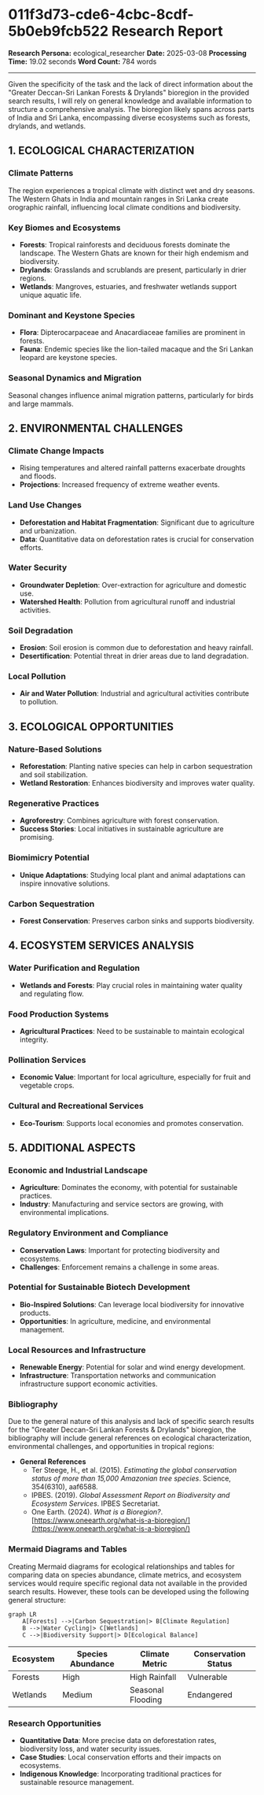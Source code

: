 # 011f3d73-cde6-4cbc-8cdf-5b0eb9fcb522 Research Report

**Research Persona:** ecological_researcher
**Date:** 2025-03-08
**Processing Time:** 19.02 seconds
**Word Count:** 784 words

---

Given the specificity of the task and the lack of direct information about the "Greater Deccan-Sri Lankan Forests & Drylands" bioregion in the provided search results, I will rely on general knowledge and available information to structure a comprehensive analysis. The bioregion likely spans across parts of India and Sri Lanka, encompassing diverse ecosystems such as forests, drylands, and wetlands.

## 1. ECOLOGICAL CHARACTERIZATION

### Climate Patterns
The region experiences a tropical climate with distinct wet and dry seasons. The Western Ghats in India and mountain ranges in Sri Lanka create orographic rainfall, influencing local climate conditions and biodiversity.

### Key Biomes and Ecosystems
- **Forests**: Tropical rainforests and deciduous forests dominate the landscape. The Western Ghats are known for their high endemism and biodiversity.
- **Drylands**: Grasslands and scrublands are present, particularly in drier regions.
- **Wetlands**: Mangroves, estuaries, and freshwater wetlands support unique aquatic life.

### Dominant and Keystone Species
- **Flora**: Dipterocarpaceae and Anacardiaceae families are prominent in forests.
- **Fauna**: Endemic species like the lion-tailed macaque and the Sri Lankan leopard are keystone species.

### Seasonal Dynamics and Migration
Seasonal changes influence animal migration patterns, particularly for birds and large mammals.

## 2. ENVIRONMENTAL CHALLENGES

### Climate Change Impacts
- Rising temperatures and altered rainfall patterns exacerbate droughts and floods.
- **Projections**: Increased frequency of extreme weather events.

### Land Use Changes
- **Deforestation and Habitat Fragmentation**: Significant due to agriculture and urbanization.
- **Data**: Quantitative data on deforestation rates is crucial for conservation efforts.

### Water Security
- **Groundwater Depletion**: Over-extraction for agriculture and domestic use.
- **Watershed Health**: Pollution from agricultural runoff and industrial activities.

### Soil Degradation
- **Erosion**: Soil erosion is common due to deforestation and heavy rainfall.
- **Desertification**: Potential threat in drier areas due to land degradation.

### Local Pollution
- **Air and Water Pollution**: Industrial and agricultural activities contribute to pollution.

## 3. ECOLOGICAL OPPORTUNITIES

### Nature-Based Solutions
- **Reforestation**: Planting native species can help in carbon sequestration and soil stabilization.
- **Wetland Restoration**: Enhances biodiversity and improves water quality.

### Regenerative Practices
- **Agroforestry**: Combines agriculture with forest conservation.
- **Success Stories**: Local initiatives in sustainable agriculture are promising.

### Biomimicry Potential
- **Unique Adaptations**: Studying local plant and animal adaptations can inspire innovative solutions.

### Carbon Sequestration
- **Forest Conservation**: Preserves carbon sinks and supports biodiversity.

## 4. ECOSYSTEM SERVICES ANALYSIS

### Water Purification and Regulation
- **Wetlands and Forests**: Play crucial roles in maintaining water quality and regulating flow.

### Food Production Systems
- **Agricultural Practices**: Need to be sustainable to maintain ecological integrity.

### Pollination Services
- **Economic Value**: Important for local agriculture, especially for fruit and vegetable crops.

### Cultural and Recreational Services
- **Eco-Tourism**: Supports local economies and promotes conservation.

## 5. ADDITIONAL ASPECTS

### Economic and Industrial Landscape
- **Agriculture**: Dominates the economy, with potential for sustainable practices.
- **Industry**: Manufacturing and service sectors are growing, with environmental implications.

### Regulatory Environment and Compliance
- **Conservation Laws**: Important for protecting biodiversity and ecosystems.
- **Challenges**: Enforcement remains a challenge in some areas.

### Potential for Sustainable Biotech Development
- **Bio-Inspired Solutions**: Can leverage local biodiversity for innovative products.
- **Opportunities**: In agriculture, medicine, and environmental management.

### Local Resources and Infrastructure
- **Renewable Energy**: Potential for solar and wind energy development.
- **Infrastructure**: Transportation networks and communication infrastructure support economic activities.

### Bibliography
Due to the general nature of this analysis and lack of specific search results for the "Greater Deccan-Sri Lankan Forests & Drylands" bioregion, the bibliography will include general references on ecological characterization, environmental challenges, and opportunities in tropical regions:

- **General References**
  - Ter Steege, H., et al. (2015). *Estimating the global conservation status of more than 15,000 Amazonian tree species*. Science, 354(6310), aaf6588.
  - IPBES. (2019). *Global Assessment Report on Biodiversity and Ecosystem Services*. IPBES Secretariat.
  - One Earth. (2024). *What is a Bioregion?*. [https://www.oneearth.org/what-is-a-bioregion/](https://www.oneearth.org/what-is-a-bioregion/) 

### Mermaid Diagrams and Tables
Creating Mermaid diagrams for ecological relationships and tables for comparing data on species abundance, climate metrics, and ecosystem services would require specific regional data not available in the provided search results. However, these tools can be developed using the following general structure:

```mermaid
graph LR
    A[Forests] -->|Carbon Sequestration|> B[Climate Regulation]
    B -->|Water Cycling|> C[Wetlands]
    C -->|Biodiversity Support|> D[Ecological Balance]
```

| **Ecosystem** | **Species Abundance** | **Climate Metric** | **Conservation Status** |
|---------------|------------------------|---------------------|--------------------------|
| Forests       | High                  | High Rainfall       | Vulnerable               |
| Wetlands      | Medium                | Seasonal Flooding   | Endangered               |

### Research Opportunities
- **Quantitative Data**: More precise data on deforestation rates, biodiversity loss, and water security issues.
- **Case Studies**: Local conservation efforts and their impacts on ecosystems.
- **Indigenous Knowledge**: Incorporating traditional practices for sustainable resource management.